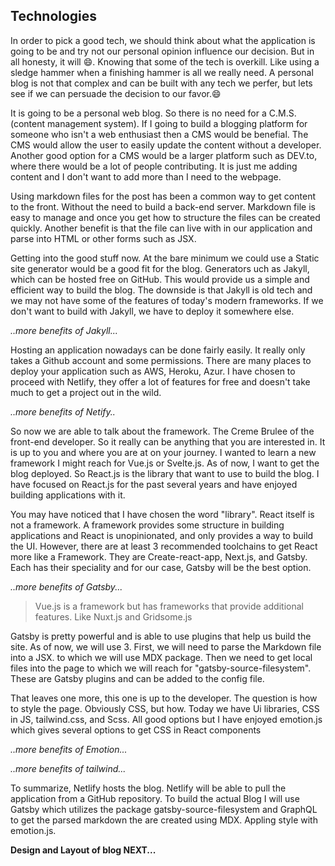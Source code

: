 ## Technologies

In order to pick a good tech, we should think about what the application is going to be and try not our personal opinion influence our decision. But in all honesty, it will :smile:. Knowing that some of the tech is overkill. Like using a sledge hammer when a finishing hammer is all we really need. A personal blog is not that complex and can be built with any tech we perfer, but lets see if we can persuade the decision to our favor.:smile:

 It is going to be a personal web blog. So there is no need for a C.M.S. (content management system). If I going to build a blogging platform for someone who isn't a web enthusiast then a CMS would be benefial. The CMS would allow the user to easily update the content without a developer. Another good option for a CMS would be a larger platform such as DEV.to, where there would be a lot of people contributing. It is just me adding content and I don't want to add more than I need to the webpage.
 
Using markdown files for the post has been a common way to get content to the front. Without the need to build a back-end server. Markdown file is easy to manage and once you get how to structure the files can be created quickly. Another benefit is that the file can live with in our application and parse into HTML or other forms such as JSX.

Getting into the good stuff now. At the bare minimum we could use a Static site generator would be a good fit for the blog. Generators uch as Jakyll, which can be hosted free on GitHub. This would provide us a simple and efficient way to build the blog. The downside is that Jakyll is old tech and we may not have some of the features of today's modern frameworks.  If we don't want to build with Jakyll, we have to deploy it somewhere else.

*..more benefits of Jakyll...*

Hosting an application nowadays can be done fairly easily. It really only takes a Github account and some permissions. There are many places to deploy your application such as AWS, Heroku, Azur. I have chosen to proceed with Netlify, they offer a lot of features for free and doesn't take much to get a project out in the wild.

*..more benefits of Netify..*

So now we are able to talk about the framework. The Creme Brulee of the front-end developer.  So it really can be anything that you are interested in. It is up to you and where you are at on your journey. I wanted to learn a new framework I might reach for Vue.js or Svelte.js. As of now, I want to get the blog deployed. So React.js is the library that want to use to build the blog. I have focused on React.js for the past several years and have enjoyed building applications with it.

You may have noticed that I have chosen the word "library". React itself is not a framework. A framework provides some structure in building applications and React is unopinionated, and only provides a way to build the UI. However, there are at least 3 recommended toolchains to get React more like a Framework.  They are Create-react-app, Next.js, and Gatsby. Each has their speciality and for our case, Gatsby will be the best option. 

*..more benefits of Gatsby...*

> Vue.js is a framework but has frameworks that provide additional features. Like Nuxt.js and Gridsome.js

Gatsby is pretty powerful and is able to use plugins that help us build the site. As of now, we will use 3. First, we will need to parse the Markdown file into a JSX. to which we will use MDX package. Then we need to get local files into the page to which we will reach for "gatsby-source-filesystem". These are Gatsby plugins and can be added to the config file. 

That leaves one more, this one is up to the developer. The question is how to style the page. Obviously CSS, but how. Today we have Ui libraries, CSS in JS, tailwind.css, and Scss. All good options but I have enjoyed emotion.js which gives several options to get CSS in React components

*..more benefits of Emotion...*

*..more benefits of tailwind...*


To summarize, Netlify hosts the blog. Netlify will be able to pull the application from a GitHub repository. To build the actual Blog I will use Gatsby which utilizes the package gatsby-source-filesystem and GraphQL to get the parsed markdown the are created using MDX. Appling style with emotion.js.

**Design and Layout of blog NEXT...**
